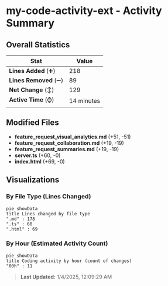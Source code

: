 # my-code-activity-ext - Activity Summary 

## Overall Statistics

| Stat                   | Value                                                             |
| ---------------------- | ----------------------------------------------------------------- |
| **Lines Added** (➕)   | 218                                          |
| **Lines Removed** (➖) | 89                                        |
| **Net Change** (↕)    | 129                |
| **Active Time** (⌚)   | 14 minutes |


## Modified Files
- **feature_request_visual_analytics.md** (+51, -51)
- **feature_request_collaboration.md** (+19, -19)
- **feature_request_summaries.md** (+19, -19)
- **server.ts** (+60, -0)
- **index.html** (+69, -0)

## Visualizations

### By File Type (Lines Changed)

```mermaid
pie showData
title Lines changed by file type
".md" : 178
".ts" : 60
".html" : 69
```

### By Hour (Estimated Activity Count)

```mermaid
pie showData
title Coding activity by hour (count of changes)
"00h" : 11
```


> **Last Updated:** 1/4/2025, 12:09:29 AM
